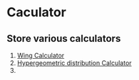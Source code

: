 # Caculator

Store various calculators
---

1. [Wing Calculator](https://juan-jeffery.github.io/Caculator/Wing_Calculator/Wing_Calculator.html)
2. [Hypergeometric distribution Calculator](https://juan-jeffery.github.io/Caculator/Hypergeometric_distribution_Calculator/Hypergeometric_distribution_Calculator.html)
3. 
